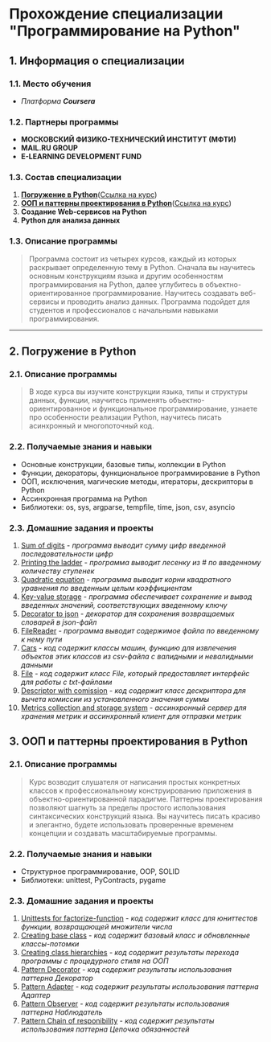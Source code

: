 # Прохождение специализации "Программирование на Python"

## **1. Информация о специализации**
### 1.1. Место обучения
- *Платформа __Coursera__*
### 1.2. Партнеры программы
- **МОСКОВСКИЙ ФИЗИКО-ТЕХНИЧЕСКИЙ ИНСТИТУТ (МФТИ)**
- **MAIL.RU GROUP**
- **E-LEARNING DEVELOPMENT FUND**
### 1.3. Состав специализации
1. [**Погружение в Python**](#diving_in_python)([Ссылка на курс](https://www.coursera.org/learn/diving-in-python?specialization=programming-in-python))
2. [**ООП и паттерны проектирования в Python**](#oop_and_pattern)([Ссылка на курс](https://www.coursera.org/learn/oop-patterns-python))
3. **Создание Web-сервисов на Python**
4. **Python для анализа данных**
### 1.3. Описание программы
> Программа состоит из четырех курсов, каждый из которых раскрывает определенную тему в Python. Сначала вы научитесь основным конструкциям языка и другим особенностям программирования на Python, далее углубитесь в объектно-ориентированное программирование. Научитесь создавать веб-сервисы и проводить анализ данных. Программа подойдет для студентов и профессионалов с начальными навыками программирования.
____
## **2. Погружение в Python** <a name="diving_in_python"></a>
### 2.1. Описание программы
> В ходе курса вы изучите конструкции языка, типы и структуры данных, функции, научитесь применять объектно-ориентированное и функциональное программирование, узнаете про особенности реализации Python, научитесь писать асинхронный и многопоточный код.
### 2.2. Получаемые знания и навыки
+ Основные конструкции, базовые типы, коллекции в Python
+ Функции, декораторы, функциональное программирование в Python
+ ООП, исключения, магические методы, итераторы, дескрипторы в Python
+ Ассинхронная программа на Python
+ Библиотеки: os, sys, argparse, tempfile, time, json, csv, asyncio
### 2.3. Домашние задания и проекты
1. [Sum of digits](https://github.com/Daniil-Solo/Programming-in-Python-Specialization/blob/main/Diving%20in%20Python/1_Sum_of_digits.py) - *программа выводит сумму цифр введенной последовательности цифр*
2. [Printing the ladder](https://github.com/Daniil-Solo/Programming-in-Python-Specialization/blob/main/Diving%20in%20Python/2_Printing_the_ladder.py) - *программа выводит лесенку из # по введенному количеству ступенек*
3. [Quadratic equation](https://github.com/Daniil-Solo/Programming-in-Python-Specialization/blob/main/Diving%20in%20Python/3_Quadratic_equation.py) - *программа выводит корни квадратного уравнения по введенным целым коэффициентам*
4. [Key-value storage](https://github.com/Daniil-Solo/Programming-in-Python-Specialization/blob/main/Diving%20in%20Python/4_Key_value_storage.py) - *программа обеспечивает сохранение и вывод введенных значений, соответствующих введенному ключу*
5. [Decorator to json](https://github.com/Daniil-Solo/Programming-in-Python-Specialization/blob/main/Diving%20in%20Python/5_Decorator_to_json.py) - *декоратор для сохранения возвращаемых словарей в json-файл*
6. [FileReader](https://github.com/Daniil-Solo/Programming-in-Python-Specialization/blob/main/Diving%20in%20Python/6_FileReader.py) - *программа выводит содержимое файла по введенному к нему пути*
7. [Cars](https://github.com/Daniil-Solo/Programming-in-Python-Specialization/blob/main/Diving%20in%20Python/7_Cars.py) - *код содержит классы машин, функцию для извлечения объектов этих классов из csv-файла с валидными и невалидными данными*
8. [File](https://github.com/Daniil-Solo/Programming-in-Python-Specialization/blob/main/Diving%20in%20Python/8_File.py) - *код содержит класс File, который предоставляет интерфейс для работы с txt-файлами*
9. [Descriptor with comission](https://github.com/Daniil-Solo/Programming-in-Python-Specialization/blob/main/Diving%20in%20Python/9_Descriptor_with_commission.py) - *код содержит класс дескриптора для вычета комиссии из установленного значения суммы*
10. [Metrics collection and storage system](https://github.com/Daniil-Solo/Programming-in-Python-Specialization/tree/main/Diving%20in%20Python/10_Final_project) - *ассинхронный сервер для хранения метрик и ассинхронный клиент для отправки метрик*
## **3. ООП и паттерны проектирования в Python** <a name="oop_and_pattern"></a>
### 2.1. Описание программы
> Курс возводит слушателя от написания простых конкретных классов к профессиональному конструированию приложения в объектно-ориентированной парадигме. Паттерны проектирования позволяют шагнуть за пределы простого использования синтаксических конструкций языка. Вы научитесь писать красиво и элегантно, будете использовать проверенные временем концепции и создавать масштабируемые программы.
### 2.2. Получаемые знания и навыки
+ Структурное программирование, OOP, SOLID
+ Библиотеки: unittest, PyContracts, pygame
### 2.3. Домашние задания и проекты
1. [Unittests for factorize-function](https://github.com/Daniil-Solo/Programming-in-Python-Specialization/tree/main/OOP_and_design_patterns_in_Python/1_factorize_unittest/test_factorize.py) - *код содержит класс для юниттестов функции, возвращающей множители числа*
2. [Creating base class](https://github.com/Daniil-Solo/Programming-in-Python-Specialization/tree/main/OOP_and_design_patterns_in_Python/2_create_base_class) - *код содержит базовый класс и обновленные классы-потомки*
3. [Creating class hierarchies](https://github.com/Daniil-Solo/Programming-in-Python-Specialization/tree/main/OOP_and_design_patterns_in_Python/3_create_class_hierarchies) - *код содержит результаты перехода программы с процедурного стиля на ООП*
4. [Pattern Decorator](https://github.com/Daniil-Solo/Programming-in-Python-Specialization/tree/main/OOP_and_design_patterns_in_Python/4_decorator_pattern) - *код содержит результаты использования паттерна Декоратор*
5. [Pattern Adapter](https://github.com/Daniil-Solo/Programming-in-Python-Specialization/tree/main/OOP_and_design_patterns_in_Python/5_adapter_pattern) - *код содержит результаты использования паттерна Адаптер*
6. [Pattern Observer](https://github.com/Daniil-Solo/Programming-in-Python-Specialization/tree/main/OOP_and_design_patterns_in_Python/6_observer_pattern) - *код содержит результаты использования паттерна Наблюдатель*
7. [Pattern Chain of responibility](https://github.com/Daniil-Solo/Programming-in-Python-Specialization/tree/main/OOP_and_design_patterns_in_Python/7_chain_of_responibility_pattern) - *код содержит результаты использования паттерна Цепочка обязанностей*